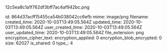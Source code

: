 12c5ea8c1a1f762df3bff7ac4af942bc.png

id: 864d37acff15455ca54b038042cc6efb
mime: image/png
filename: 
created_time: 2020-10-03T13:49:05.564Z
updated_time: 2020-10-03T13:49:05.564Z
user_created_time: 2020-10-03T13:49:05.564Z
user_updated_time: 2020-10-03T13:49:05.564Z
file_extension: png
encryption_cipher_text: 
encryption_applied: 0
encryption_blob_encrypted: 0
size: 62027
is_shared: 0
type_: 4